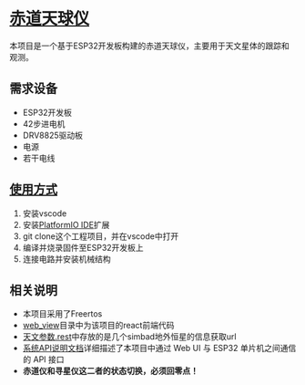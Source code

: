 # [赤道天球仪](https://github.com/CatHouseStudio/EquatorialMDIY/blob/main/README.md#赤道天球仪-----)

本项目是一个基于ESP32开发板构建的赤道天球仪，主要用于天文星体的跟踪和观测。

## 需求设备

* ESP32开发板
* 42步进电机
* DRV8825驱动板
* 电源
* 若干电线

## [使用方式](https://github.com/facebook/react/blob/main/README.md#使用方式)

1. 安装vscode
2. 安装[PlatformIO IDE](https://platformio.org)扩展
3. git clone这个工程项目，并在vscode中打开
4. 编译并烧录固件至ESP32开发板上
5. 连接电路并安装机械结构

## 相关说明

* 本项目采用了Freertos
* [web_view](https://github.com/CatHouseStudio/EquatorialMDIY/tree/main/web_view)目录中为该项目的react前端代码
* [天文参数.rest](https://github.com/CatHouseStudio/EquatorialMDIY/tree/main/天文参数.rest)中存放的是几个simbad地外恒星的信息获取url
* [系统API说明文档](https://github.com/CatHouseStudio/EquatorialMDIY/tree/main/系统API说明文档.md)详细描述了本项目中通过 Web UI 与 ESP32 单片机之间通信的 API 接口
* **赤道仪和寻星仪这二者的状态切换，必须回零点！**
